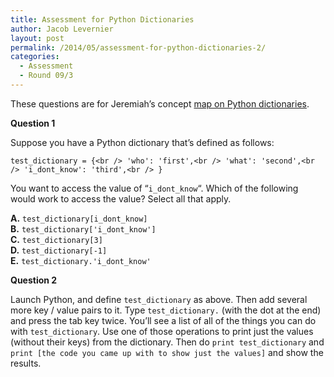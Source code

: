 ```yaml
---
title: Assessment for Python Dictionaries
author: Jacob Levernier
layout: post
permalink: /2014/05/assessment-for-python-dictionaries-2/
categories:
  - Assessment
  - Round 09/3
---
```

These questions are for Jeremiah&#8217;s concept [map on Python dictionaries][1].

**Question 1**

Suppose you have a Python dictionary that&#8217;s defined as follows:

`test_dictionary = {<br />
    'who': 'first',<br />
    'what': 'second',<br />
    'i_dont_know': 'third',<br />
}`

You want to access the value of &#8220;`i_dont_know`&#8220;. Which of the following would work to access the value? Select all that apply.

**A.** `test_dictionary[i_dont_know]`  
**B.** `test_dictionary['i_dont_know']`  
**C.** `test_dictionary[3]`  
**D.** `test_dictionary[-1]`  
**E.** `test_dictionary.'i_dont_know'`

**Question 2**

Launch Python, and define `test_dictionary` as above. Then add several more key / value pairs to it. Type `test_dictionary.` (with the dot at the end) and press the tab key twice. You&#8217;ll see a list of all of the things you can do with `test_dictionary`. Use one of those operations to print just the values (without their keys) from the dictionary. Then do `print test_dictionary` and `print [the code you came up with to show just the values]` and show the results.

 [1]: http://teaching.software-carpentry.org/2014/04/30/concept-map-for-python-dictionaries/ "Python dictionaries concept map"